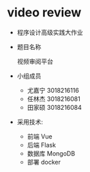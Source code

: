 # video review
+ 程序设计高级实践大作业

+ 题目名称

    视频审阅平台

+ 小组成员

    + 尤嘉宁 3018216116
    + 任林杰 3018216081
    + 田家硕 3018216084

+ 采用技术:

    + 前端 Vue
    + 后端 Flask
    + 数据库 MongoDB
    + 部署 docker

